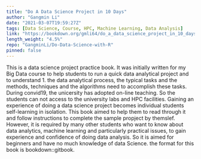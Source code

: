 ```yaml
---
title: "Do A Data Science Project in 10 Days"
author: "Gangmin Li"
date: "2021-03-07T19:59:27Z"
tags: [Data Science, Course, HPC, Machine Learning, Data Analysis]
link: "https://bookdown.org/gmli64/do_a_data_science_project_in_10_days/"
length_weight: "4.5%"
repo: "GangminLi/Do-Data-Science-with-R"
pinned: false
---
```


This is a data science project practice book. It was initially written for my Big Data course to help students to run a quick data analytical project and to understand 1. the data analytical process, the typical tasks and the methods, techniques and the algorithms need to accomplish these tasks. During convid19, the unicersity has adopted on-line teaching. So the students can not access to the university labs and HPC facilities. Gaining an experience of doing a data science project becomes individual students self-learning in isolation. This book aimed to help them to read through it and follow instructions to complete the sample propject by themslef. However, it is required by many other students who want to know about data analytics, machine learning and particularly practical issues, to gain experience and confidence of doing data analysis. So it is aimed for beginners and have no much knowledge of data Science. the format for this book is bookdown::gitbook.
